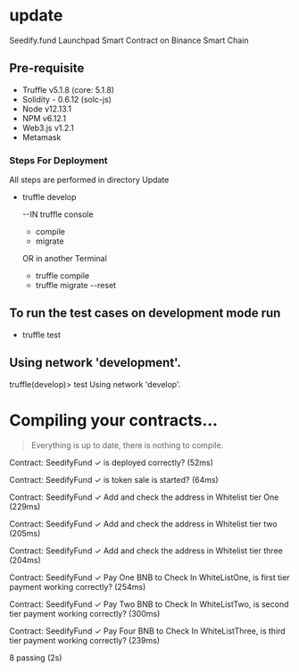 # update
Seedify.fund Launchpad Smart Contract on Binance Smart Chain

## Pre-requisite

* Truffle v5.1.8 (core: 5.1.8)
* Solidity - 0.6.12 (solc-js)
* Node v12.13.1
* NPM v6.12.1
* Web3.js v1.2.1
* Metamask

### Steps For Deployment

All steps are performed in directory Update

* truffle develop

    --IN truffle console
    * compile
    * migrate

    OR in another Terminal
    * truffle compile 
    * truffle migrate --reset

## To run the test cases on development mode run

* truffle test

## Using network 'development'.


truffle(develop)> test
Using network 'develop'.


Compiling your contracts...
===========================
> Everything is up to date, there is nothing to compile.



  Contract: SeedifyFund
    ✓ is deployed correctly? (52ms)

  Contract: SeedifyFund
    ✓ is token sale is started? (64ms)

  Contract: SeedifyFund
    ✓ Add and check the address in Whitelist tier One (229ms)

  Contract: SeedifyFund
    ✓ Add and check the address in Whitelist tier two (205ms)

  Contract: SeedifyFund
    ✓ Add and check the address in Whitelist tier three (204ms)

  Contract: SeedifyFund
    ✓ Pay One BNB to Check In WhiteListOne, is first tier payment working correctly? (254ms)

  Contract: SeedifyFund
    ✓ Pay Two BNB to Check In WhiteListTwo, is second tier payment working correctly? (300ms)

  Contract: SeedifyFund
    ✓ Pay Four BNB to Check In WhiteListThree, is third tier payment working correctly? (239ms)


  8 passing (2s)